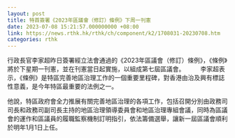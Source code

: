 ```yaml
---
layout: post
title: 特首簽署《2023年區議會（修訂）條例》下周一刊憲
date: 2023-07-08 15:21:57.000000000 +08:00
link: https://news.rthk.hk/rthk/ch/component/k2/1708031-20230708.htm
categories: rthk
---
```


行政長官李家超昨日簽署經立法會通過的《2023年區議會（修訂）條例》，《條例》將於下星期一刊憲，並在刊憲當日起實施，以組成第七屆區議會。
　　 
李家超表示，《條例》是特區完善地區治理工作的一個重要里程碑，對香港由治及興有標誌性意義，是今年特區最重要的法例之一。

他說，特區政府會全力推展有關完善地區治理的各項工作，包括召開分別由政務司司長和政務司副司長主持的地區治理領導委員會和地區治理專組會議，同時為區議會的運作和區議員的履職監察機制訂明指引，依法籌備選舉，讓新一屆區議會順利於明年1月1日上任。

